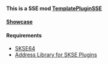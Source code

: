 #### This is a SSE mod [TemplatePluginSSE](https://www.nexusmods.com/skyrimspecialedition/users/42119635?tab=user+files)

#### [Showcase](https://www.youtube.com/channel/UCE2qinjT559e3UuYsJp04_g)

#### Requirements
* [SKSE64](https://skse.silverlock.org/)
* [Address Library for SKSE Plugins](https://www.nexusmods.com/skyrimspecialedition/)
